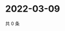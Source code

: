 # 2022-03-09

共 0 条

<!-- BEGIN WEIBO -->
<!-- 最后更新时间 Wed Mar 09 2022 17:09:45 GMT+0800 (China Standard Time) -->

<!-- END WEIBO -->
